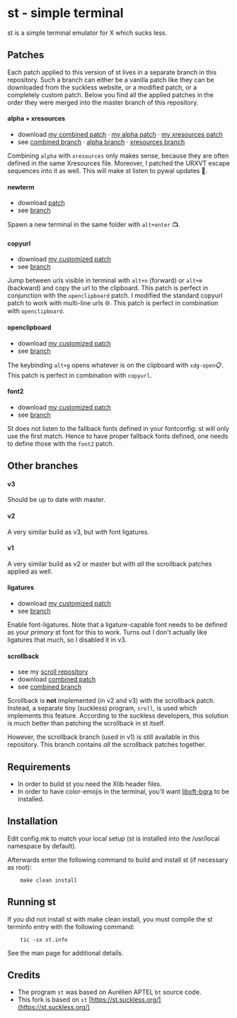 # st - simple terminal

st is a simple terminal emulator for X which sucks less.

## Patches

Each patch applied to this version of st lives in a separate branch in
this repository. Such a branch can either be a vanilla patch like they
can be downloaded from the suckless website, or a modified patch, or a
completely custom patch. Below you find all the applied patches in the
order they were merged into the master branch of this repository.

#### alpha + xresources

- download [my combined patch](https://github.com/flaport/st/compare/upstream..alpha+xresources.diff) ‧ [my alpha patch](https://github.com/flaport/st/compare/upstream..alpha.diff) ‧ [my xresources patch](https://github.com/flaport/st/compare/upstream..xresources.diff)
- see [combined branch](https://github.com/flaport/st/tree/alpha+xresources) ‧ [alpha branch](https://github.com/flaport/st/tree/alpha) ‧ [xresources branch](https://github.com/flaport/st/tree/xresources)

Combining `alpha` with `xresources` only makes sense, because they are
often defined in the same Xresources file. Moreover, I patched the
URXVT escape sequences into it as well. This will make st listen to
pywal updates 💪.

#### newterm

- download [ patch](https://github.com/flaport/st/compare/upstream..newterm.diff)
- see [branch](https://github.com/flaport/st/tree/newterm)

Spawn a new terminal in the same folder with `alt+enter` 📺.

#### copyurl

- download [my customized patch](https://github.com/flaport/st/compare/upstream...copyurl.diff)
- see [branch](https://github.com/flaport/st/tree/copyurl)

Jump between urls visible in terminal with `alt+n` (forward) or
`alt+m` (backward) and copy the url to the clipboard. This patch is
perfect in conjunction with the `openclipboard` patch. I modified the
standard copyurl patch to work with multi-line urls 🌐. This patch is
perfect in combination with `openclipboard`.

#### openclipboard

- download [my customized patch](https://github.com/flaport/st/compare/upstream...openclipboard.diff)
- see [branch](https://github.com/flaport/st/tree/openclipboard)

The keybinding `alt+g` opens whatever is on the clipboard with
`xdg-open`📋. This patch is perfect in combination with `copyurl`.

#### font2

- download [my customized patch](https://github.com/flaport/st/compare/upstream...font2.diff)
- see [branch](https://github.com/flaport/st/tree/font2)

St does not listen to the fallback fonts defined in your fontconfig:
st will only use the first match. Hence to have proper fallback fonts
defined, one needs to define those with the `font2` patch.

## Other branches

#### v3

Should be up to date with master.

#### v2

A very similar build as v3, but _with_ font ligatures.

#### v1

A very similar build as v2 or master but with _all_ the scrollback
patches applied as well.

#### ligatures

- download [my customized patch](https://github.com/flaport/st/compare/upstream...ligatures.diff)
- see [branch](https://github.com/flaport/st/tree/ligatures)

Enable font-ligatures. Note that a ligature-capable font needs to be
defined as your _primary_ st font for this to work. Turns out I don't
actually like ligatures that much, so I disabled it in v3.

#### scrollback

- see my [scroll repository](https://github.com/flaport/scroll)
- download [combined patch](https://github.com/flaport/st/compare/upstream...scrollback.diff)
- see [combined branch](https://github.com/flaport/st/tree/scrollback)

Scrollback is **not** implemented (in v2 and v3) with the scrollback
patch. Instead, a separate tiny (suckless) program, `sroll`, is used
which implements this feature. According to the suckless developers,
this solution is much better than patching the scrollback in st
itself.

However, the scrollback branch (used in v1) is still available in this
repository. This branch contains _all_ the scrollback patches
together.

## Requirements

- In order to build st you need the Xlib header files.
- In order to have color-emojis in the terminal, you'll want
  [libxft-bgra](https://gitlab.freedesktop.org/xorg/lib/libxft/-/merge_requests/1)
  to be installed.

## Installation

Edit config.mk to match your local setup (st is installed into
the /usr/local namespace by default).

Afterwards enter the following command to build and install st (if
necessary as root):

```
    make clean install
```

## Running st

If you did not install st with make clean install, you must compile
the st terminfo entry with the following command:

```
    tic -sx st.info
```

See the man page for additional details.

## Credits

- The program `st` was based on Aurélien APTEL `bt` source code.
- This fork is based on `st` [https://st.suckless.org/](https://st.suckless.org/)
